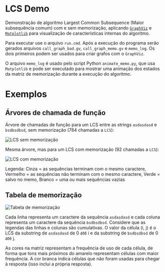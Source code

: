 # LCS Demo

Demonstração de algoritmo Largest Common Subsequence (Maior subsequência comum) com e sem memorização, aplicando [`GraphViz`](http://www.graphviz.org/) e [`Matplotlib`](https://matplotlib.org/) para visualização de características internas do algoritmo.

Para executar use o arquivo `run.cmd`. Após a execução do programa serão gerados arquivos `call_graph_bad.gv`, `call_graph_memo.gv` e `memo_log`. Os dois primeiros podem ser usados para criar grafos com o `GraphViz`.

O arquivo `memo_log` é usado pelo script Python `animate_memo.py`, que usa `Matplotlib` e pode ser executado para mostrar uma animação dos estados da matriz de memorização durante a execução do algoritmo.

# Exemplos

## Árvores de chamada de função

Árvore de chamadas de função para um LCS entre as strings `asdasdasd` e `bsdbsdbsd`, sem memorização (784 chamadas a `LCS`):

![LCS sem memorização](https://i.imgur.com/vV19Byv.png)

Mesma árvore, mas para um LCS com memorização (92 chamadas a `LCS`):

![LCS com memorização](https://i.imgur.com/HNMU15t.png)

Legenda: Cinza = as sequências terminam com o mesmo caractere, Vermelho = as sequências não terminam com o mesmo caractere, Verde = salvo no memo, Branco = uma ou mais sequências vazias

## Tabela de memorização

![Tabela de memorização](https://i.imgur.com/ESngM7P.gif)

Cada linha representa um caractere da sequência `asdasdasd` e cada coluna representa um caractere da sequência `bsdbsdbsd`. Considere que as legendas das linhas e colunas são cumulativas. O valor da célula (i, j) é o LCS da substring de `asdasdasd` de 0 até i e da substring de `bsdbsdbsd` de 0 até j.

As cores na matriz representam a frequência de uso de cada célula, de forma que tons mais próximos do amarelo representam células com maior frequência. A cor branca indica células que não foram usadas para chegar à resposta (isso inclui a própria resposta).